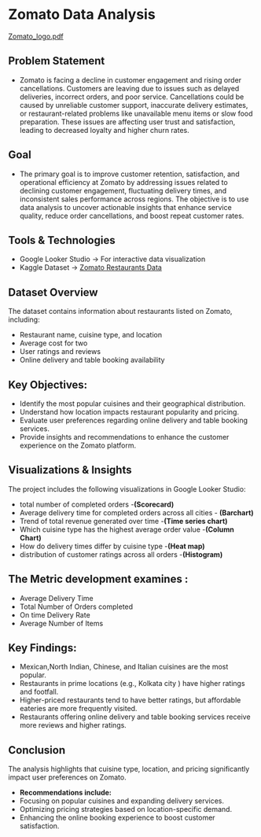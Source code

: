 # Zomato Data Analysis
[Zomato_logo.pdf](https://github.com/user-attachments/files/19404139/Zomato_logo.pdf)
  
  ## Problem Statement
- Zomato is facing a decline in customer engagement and  rising order cancellations. Customers are leaving due to  issues such as delayed deliveries, incorrect orders, and poor service.  Cancellations could be caused by unreliable customer support, inaccurate delivery estimates, or restaurant-related problems like unavailable menu items or slow food preparation. These 
issues are affecting user trust and satisfaction, leading to decreased loyalty and higher churn rates.

 ##  Goal
- The primary goal is to improve customer retention, satisfaction, and operational efficiency at Zomato by addressing issues related to declining customer engagement, fluctuating delivery times, and inconsistent sales performance across regions. The objective is to use data analysis to uncover actionable insights that enhance service quality, reduce order cancellations, and boost repeat customer rates.
        
 ## Tools & Technologies
 - Google Looker Studio → For interactive data visualization
 -  Kaggle Dataset → [Zomato Restaurants Data](https://www.kaggle.com/datasets/shrutimehta/zomato-restaurants-data)

  ## Dataset Overview
  The dataset contains information about restaurants listed on Zomato, including:
- Restaurant name, cuisine type, and location
- Average cost for two
- User ratings and reviews
- Online delivery and table booking availability

 ## Key Objectives:
- Identify the most popular cuisines and their geographical distribution.
- Understand how location impacts restaurant popularity and pricing.
- Evaluate user preferences regarding online delivery and table booking services.
- Provide insights and recommendations to enhance the customer experience on the Zomato platform.

 ## Visualizations & Insights
 The project includes the following visualizations in Google Looker Studio:
- total number of completed orders -**(Scorecard)**
- Average delivery time for completed  orders across all cities - **(Barchart)**
- Trend of total revenue generated over time -**(Time series chart)**
- Which cuisine type has the highest average order value -**(Column Chart)**
- How do delivery times differ by cuisine type -**(Heat map)**
- distribution of customer ratings across all orders -**(Histogram)**

## The Metric  development examines :
- Average Delivery Time
- Total Number of Orders completed
- On time Delivery Rate
- Average Number of Items

## Key Findings:
 - Mexican,North Indian, Chinese, and Italian cuisines are the most popular.
 - Restaurants in prime locations (e.g., Kolkata city ) have higher ratings and footfall.
 - Higher-priced restaurants tend to have better ratings, but affordable eateries are more frequently visited.
 - Restaurants offering online delivery and table booking services receive more reviews and higher ratings.

## Conclusion
The analysis highlights that cuisine type, location, and pricing significantly impact user preferences on Zomato.
  - **Recommendations include:**
  - Focusing on popular cuisines and expanding delivery services.
  - Optimizing pricing strategies based on location-specific demand.
  - Enhancing the online booking experience to boost customer satisfaction.
